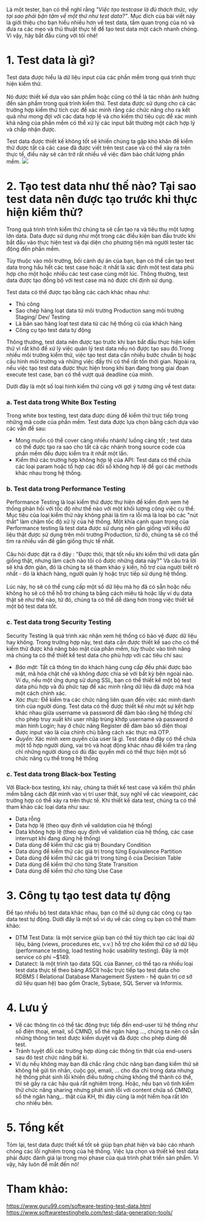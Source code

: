 Là một tester, bạn có thể nghĩ rằng *"Việc tạo testcase là đủ thách thức, vậy tại sao phải bận tâm về một thứ như test data?"*. Mục đích của bài viết này là giới thiệu cho bạn hiểu nhiều hơn về test data, tầm quan trọng của nó và đưa ra các mẹo và thủ thuật thực tế để tạo test data một cách nhanh chóng. Vì vậy, hãy bắt đầu cùng với tôi nhé!
# 1. Test data là gì?
Test data được hiểu là dữ liệu input của các phần mềm trong quá trình thực hiện kiểm thử. <br/><br/>Nó được thiết kế dựa vào sản phẩm hoặc cũng có thể là tác nhân ảnh hưởng đến sản phẩm trong quá trình kiểm thử. Test data được sử dụng cho cả các trường hợp kiểm thử tích cực để xác minh rằng các chức năng cho ra kết quả như mong đợi với các data hợp lệ và cho kiểm thử tiêu cực để xác minh khả năng của phần mềm có thể xử lý các input bất thường một cách hợp lý và chấp nhận được.

Test data được thiết kế không tốt sẽ khiến chúng ta gặp khó khăn để kiểm thử được tất cả các case đã được viết trên test case và có thể xảy ra trên thực tế, điều này sẽ cản trở rất nhiều về việc đảm bảo chất lượng phần mềm.
![](https://images.viblo.asia/85d06703-af96-435a-865f-c3ec0a9584d1.jpg)

# 2. Tạo test data như thế nào? Tại sao test data nên được tạo trước khi thực hiện kiểm thử?
Trong quá trình trình kiểm thử chúng ta sẽ cần tạo ra và tiêu thụ một lượng lớn data. Data được sử dụng như một trong các điều kiện ban đầu trước khi bắt đầu vào thực hiện test và đại diện cho phương tiện mà người tester tác động đến phần mềm.

Tùy thuộc vào môi trường, bối cảnh dự án của bạn, bạn có thể cần tạo test data trong hầu hết các test case hoặc ít nhất là xác định một test data phù hợp cho một hoặc nhiều các test case cùng một lúc. Thông thường, test data được tạo đồng bộ với test case mà nó được chỉ định sử dụng.

Test data có thể được tạo bằng các cách khác nhau như:
* Thủ công
* Sao chép hàng loạt data từ môi trường Production sang môi trường Staging/ Dev/ Testing
* Là bản sao hàng loạt test data từ các hệ thống cũ của khách hàng
* Công cụ tạo test data tự động<br/>

Thông thường, test data nên được tạo trước khi bạn bắt đầu thực hiện kiểm thử vì rất khó để xử lý việc quản lý test data nếu nó được tạo sau đó.Trong nhiều môi trường kiểm thử, việc tạo test data cần nhiều bước chuẩn bị hoặc cấu hình môi trường và những việc đấy thì có thể rất tốn thời gian. Ngoài ra, nếu việc tạo test data được thực hiện trong khi bạn đang trong giai đoạn execute test case, bạn có thể vượt quá deadline của mình.

Dưới đây là một số loại hình kiểm thử cùng với gợi ý tương ứng về test data: 
### a. Test data trong White Box Testing
Trong white box testing, test data được dùng để kiểm thử trực tiếp trong những mã code của phần mềm. Test data được lựa chọn bằng cách dựa vào các vấn đề sau:
* Mong muốn có thể cover càng nhiều nhánh/ luồng càng tốt ; test data có thể được tạo ra sao cho tất cả các nhánh trong source code của phần mềm đều được kiểm tra ít nhất một lần.
* Kiểm thử các trường hợp không hợp lệ của API: Test data có thể chứa các loại param hoặc tổ hợp các đối số không hợp lệ để gọi các methods khác nhau trong hệ thống.
### b. Test data trong Performance Testing
Performance Testing là loại kiểm thử được thự hiện để kiểm định xem hệ thống phản hồi với tốc độ như thế nào với một khối lượng công việc cụ thể. Mục tiêu của loại kiểm thử này không phải là tìm ra lỗi mà là loại bỏ các "nút thắt" làm chậm tốc độ xử lý của hệ thống. Một khía cạnh quan trọng của Performance testing là test data được sử dụng nên gần giống với kiểu dữ liệu thật được sử dụng trên môi trường Production, từ đó, chúng ta sẽ có thể tìm ra nhiều vấn đề gần giống thực tế nhất. <br/><br/>
Câu hỏi được đặt ra ở đây : "Được thôi, thật tốt nếu khi kiểm thử với data gần giống thật, nhưng làm cách nào tôi có được những data này?" Và câu trả lời sẽ khá đơn giản, đó là chúng ta sẽ tham khảo ý kiến, hỗ trợ của người biết rõ nhất - đó là khách hàng, người quản lý hoặc trực tiếp sử dụng hệ thống. <br/><br/>
Lúc này, họ sẽ có thể cung cấp một số dữ liệu mà họ đã có sẵn hoặc nếu không họ sẽ có thể hỗ trợ chúng ta bằng cách miêu tả hoặc lấy ví dụ data thật sẽ như thế nào, từ đó, chúng ta có thể dễ dàng hơn trong việc thiết kế một bộ test data tốt. 
### c. Test data trong Security Testing
Security Testing là quá trình xác nhận xem hệ thống có bảo vệ được dữ liệu hay không. Trong trường hợp này, test data cần được thiết kế sao cho có thể kiểm thử được khả năng bảo mật của phần mềm, tùy thuộc vào tính năng mà chúng ta có thể thiết kế test data cho phù hợp với các tiêu chí sau:
* *Bảo mật:* Tất cả thông tin do khách hàng cung cấp đều phải được bảo mật, mã hóa chặt chẽ và không được chia sẻ với bất kỳ bên ngoài nào. Ví dụ, nếu một ứng dụng sử dụng SSL, bạn có thể thiết kế một bộ test data phù hợp và đủ phức tạp để xác minh rằng dữ liệu đã được mã hóa một cách chính xác.
* *Xác thực:*  Để kiểm tra các chức năng liên quan đến việc xác minh danh tính của người dùng. Test data có thể được thiết kế như một sự kết hợp khác nhau giữa username và password để đảm bảo rằng hệ thống chỉ cho phép truy xuất khi user nhập trùng khớp username và password ở màn hình Login; hay ở chức năng Register để đảm bảo số điện thoại được input vào là của chính chủ bằng cách xác thực mã OTP.
* *Quyền:* Xác minh xem quyền của user là gì. Test data ở đây có thể chứa một tổ hợp người dùng, vai trò và hoạt động khác nhau để kiểm tra rằng chỉ những người dùng có đủ đặc quyền mới có thể thực hiện một số chức năng cụ thể trong hệ thống
### c. Test data trong Black-box Testing
Với Black-box testing, khi này, chúng ta thiết kế test case và kiểm thử phần mềm bằng cách đặt mình vào vị trí user thật, suy nghĩ về các viewpoint, các trường hợp có thể xảy ra trên thực tế. Khi thiết kế data test, chúng ta có thể tham khảo các loại data như sau:
* Data rỗng
* Data hợp lệ (theo quy định về validation của hệ thống)
* Data không hợp lệ (theo quy định về validation của hệ thống, các case interrupt khi đang dùng hệ thống)
* Data dùng để kiểm thử các giá trị Boundary Condition
* Data dùng để kiểm thử các giá trị trong từng Equivalence Partition
* Data dùng để kiểm thử các giá trị trong từng ô của Decision Table
* Data dùng để kiểm thử cho từng State Transition
* Data dùng để kiểm thử cho từng Use Case
# 3. Công tụ tạo test data tự động
Để tạo nhiều bộ test data khác nhau, bạn có thể sử dụng các công cụ tạo data test tự động. Dưới đây là một số ví dụ về các công cụ bạn có thể tham khảo:
* DTM Test Data: là một service giúp bạn có thể tùy thích tạo các loại dữ liệu, bảng (views, procedures etc, v.v.) hỗ trợ cho kiểm thử cơ sở dữ liệu (performance testing, load testing hoặc usability testing). Đây là một service có phí ~$149.
* Datatect: là một trình tạo data SQL của Banner, có thể tạo ra nhiều loại test data thực tế theo bảng ASCII hoặc trực tiếp tạo test data cho RDBMS ( Relational Database Management System - hệ quản trị cơ sỡ dữ liệu quan hệ) bao gồm Oracle, Sybase, SQL Server và Informix. 
 # 4. Lưu ý
* Về các thông tin có thể tác động trực tiếp đến end-user từ hệ thống như số điện thoại, email, số CMND, số thẻ ngân hàng ..., chúng ta nên có sẵn những thông tin test được kiểm duyệt và đã được cho phép dùng để test. 
* Tránh tuyệt đối các trường hợp dùng các thông tin thật của end-users sau đó test chức năng bất kì. 
* Ví dụ nếu không may bạn đã chắc rằng chức năng bạn đang kiểm thử sẽ không hề gửi tin nhắn, cuộc gọi, email, ... cho địa chỉ trong data nhưng hệ thống phát sinh lỗi khiến điều tưởng chừng không thể thành có thể, thì sẽ gây ra các hậu quả rất nghiêm trọng. Hoặc, nếu bạn vô tình kiểm thử chức năng sharing nhưng phát sinh lỗi với content chứa số CMND, số thẻ ngân hàng,.. thật của KH, thì đây cũng là một hiểm họa rất lớn cho nhiều bên.
# 5. Tổng kết
Tóm lại, test data được thiết kế tốt sẽ giúp bạn phát hiện và báo cáo nhanh chóng các lỗi nghiêm trọng của hệ thống. Việc lựa chọn và thiết kế test data phải được đánh giá lại trong mọi phase của quá trình phát triển sản phẩm. Vì vậy, hãy luôn để mắt đến nó!
# Tham khảo:
 https://www.guru99.com/software-testing-test-data.html
 https://www.softwaretestinghelp.com/test-data-generation-tools/